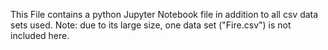 This File contains a python Jupyter Notebook file in addition to all csv data sets used.
Note: due to its large size, one data set ("Fire.csv") is not included here. 
